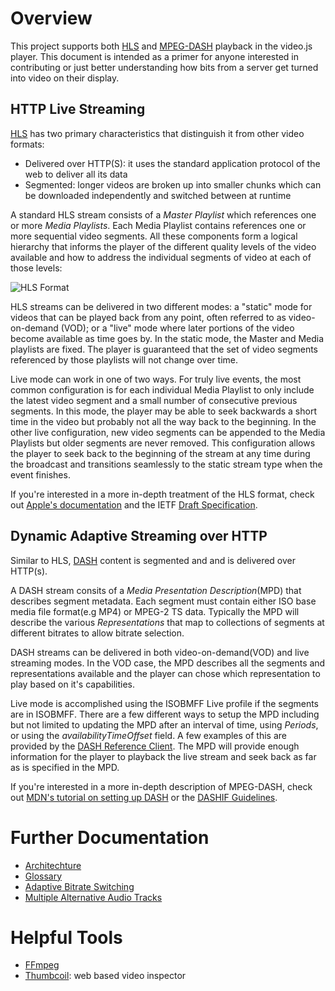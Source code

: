 # Overview
This project supports both [HLS](hls) and [MPEG-DASH](dash) playback in the video.js player. This document is intended as a primer for anyone interested in contributing or just better understanding how bits from a server get turned into video on their display.

## HTTP Live Streaming
[HLS](https://developer.apple.com/library/ios/documentation/NetworkingInternet/Conceptual/StreamingMediaGuide/Introduction/Introduction.html) has two primary characteristics that distinguish it from other video formats:

- Delivered over HTTP(S): it uses the standard application protocol of the web to deliver all its data
- Segmented: longer videos are broken up into smaller chunks which can be downloaded independently and switched between at runtime

A standard HLS stream consists of a *Master Playlist* which references one or more *Media Playlists*. Each Media Playlist contains references one or more sequential video segments. All these components form a logical hierarchy that informs the player of the different quality levels of the video available and how to address the individual segments of video at each of those levels:

![HLS Format](hls-format.png)

HLS streams can be delivered in two different modes: a "static" mode for videos that can be played back from any point, often referred to as video-on-demand (VOD); or a "live" mode where later portions of the video become available as time goes by. In the static mode, the Master and Media playlists are fixed. The player is guaranteed that the set of video segments referenced by those playlists will not change over time.

Live mode can work in one of two ways. For truly live events, the most common configuration is for each individual Media Playlist to only include the latest video segment and a small number of consecutive previous segments. In this mode, the player may be able to seek backwards a short time in the video but probably not all the way back to the beginning. In the other live configuration, new video segments can be appended to the Media Playlists but older segments are never removed. This configuration allows the player to seek back to the beginning of the stream at any time during the broadcast and transitions seamlessly to the static stream type when the event finishes.

If you're interested in a more in-depth treatment of the HLS format, check out [Apple's documentation](https://developer.apple.com/library/ios/documentation/NetworkingInternet/Conceptual/StreamingMediaGuide/Introduction/Introduction.html) and the IETF [Draft Specification](https://datatracker.ietf.org/doc/draft-pantos-http-live-streaming/).

## Dynamic Adaptive Streaming over HTTP
Similar to HLS, [DASH](https://en.wikipedia.org/wiki/Dynamic_Adaptive_Streaming_over_HTTP) content is segmented and and is delivered over HTTP(s).

A DASH stream consits of a *Media Presentation Description*(MPD) that describes segment metadata. Each segment must contain either ISO base media file format(e.g MP4) or MPEG-2 TS data. Typically the MPD will describe the various *Representations* that map to collections of segments at different bitrates to allow bitrate selection.

DASH streams can be delivered in both video-on-demand(VOD) and live streaming modes. In the VOD case, the MPD describes all the segments and representations available and the player can chose which representation to play based on it's capabilities.

Live mode is accomplished using the ISOBMFF Live profile if the segments are in ISOBMFF. There are a few different ways to setup the MPD including but not limited to updating the MPD after an interval of time, using *Periods*, or using the *availabilityTimeOffset* field. A few examples of this are provided by the [DASH Reference Client](https://reference.dashif.org/dash.js/). The MPD will provide enough information for the player to playback the live stream and seek back as far as is specified in the MPD.

If you're interested in a more in-depth description of MPEG-DASH, check out [MDN's tutorial on setting up DASH](https://developer.mozilla.org/en-US/Apps/Fundamentals/Audio_and_video_delivery/Setting_up_adaptive_streaming_media_sources) or the [DASHIF Guidelines](http://dashif.org/guidelines/).

# Further Documentation

- [Architechture](arch.md)
- [Glossary](glossary.md)
- [Adaptive Bitrate Switching](bitrate-switching.md)
- [Multiple Alternative Audio Tracks](multiple-alternative-audio-tracks.md)

# Helpful Tools
- [FFmpeg](http://trac.ffmpeg.org/wiki/CompilationGuide)
- [Thumbcoil](http://thumb.co.il/): web based video inspector

[hls]: /docs/intro.md#http-live-streaming
[dash]: /docs/intro.md#